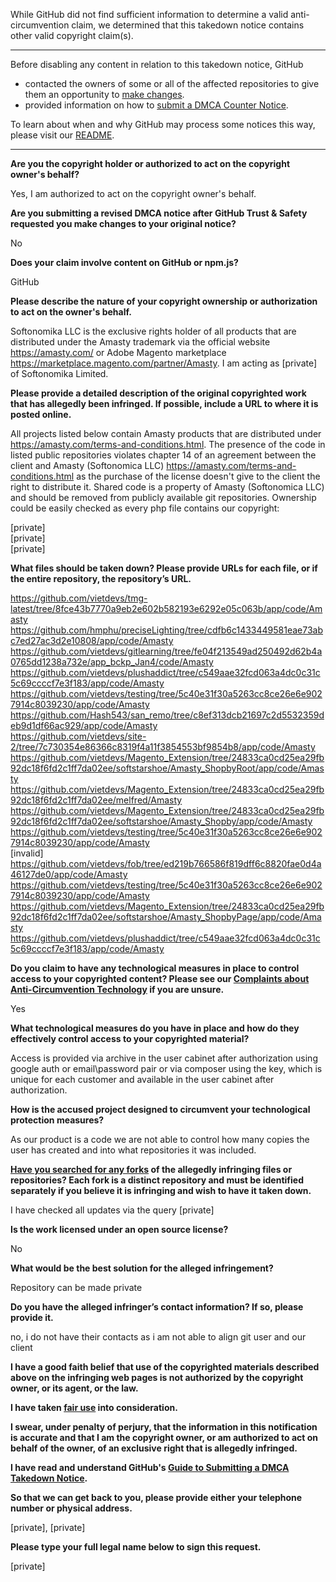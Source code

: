 While GitHub did not find sufficient information to determine a valid anti-circumvention claim, we determined that this takedown notice contains other valid copyright claim(s).

---

Before disabling any content in relation to this takedown notice, GitHub
- contacted the owners of some or all of the affected repositories to give them an opportunity to [make changes](https://docs.github.com/en/github/site-policy/dmca-takedown-policy#a-how-does-this-actually-work).
- provided information on how to [submit a DMCA Counter Notice](https://docs.github.com/en/articles/guide-to-submitting-a-dmca-counter-notice).

To learn about when and why GitHub may process some notices this way, please visit our [README](https://github.com/github/dmca/blob/master/README.md#anatomy-of-a-takedown-notice).

---

**Are you the copyright holder or authorized to act on the copyright owner's behalf?**

Yes, I am authorized to act on the copyright owner's behalf.

**Are you submitting a revised DMCA notice after GitHub Trust & Safety requested you make changes to your original notice?**

No

**Does your claim involve content on GitHub or npm.js?**

GitHub

**Please describe the nature of your copyright ownership or authorization to act on the owner's behalf.**

Softonomika LLC is the exclusive rights holder of all products that are distributed under the Amasty trademark via the official website https://amasty.com/ or Adobe Magento marketplace https://marketplace.magento.com/partner/Amasty. I am acting as [private] of Softonomika Limited.

**Please provide a detailed description of the original copyrighted work that has allegedly been infringed. If possible, include a URL to where it is posted online.**

All projects listed below contain Amasty products that are distributed under https://amasty.com/terms-and-conditions.html. The presence of the code in listed public repositories violates chapter 14 of an agreement between the client and Amasty (Softonomica LLC) https://amasty.com/terms-and-conditions.html as the purchase of the license doesn't give to the client the right to distribute it. Shared code is a property of Amasty (Softonomica LLC) and should be removed from publicly available git repositories.
Ownership could be easily checked as every php file contains our copyright:

[private]  
[private]  
[private]

**What files should be taken down? Please provide URLs for each file, or if the entire repository, the repository’s URL.**

https://github.com/vietdevs/tmg-latest/tree/8fce43b7770a9eb2e602b582193e6292e05c063b/app/code/Amasty  
https://github.com/hmphu/preciseLighting/tree/cdfb6c1433449581eae73abc7ed27ac3d2e10808/app/code/Amasty  
https://github.com/vietdevs/gitlearning/tree/fe04f213549ad250492d62b4a0765dd1238a732e/app_bckp_Jan4/code/Amasty  
https://github.com/vietdevs/plushaddict/tree/c549aae32fcd063a4dc0c31c5c69ccccf7e3f183/app/code/Amasty  
https://github.com/vietdevs/testing/tree/5c40e31f30a5263cc8ce26e6e9027914c8039230/app/code/Amasty  
https://github.com/Hash543/san_remo/tree/c8ef313dcb21697c2d5532359deb9d1df66ac929/app/code/Amasty  
https://github.com/vietdevs/site-2/tree/7c730354e86366c8319f4a11f3854553bf9854b8/app/code/Amasty  
https://github.com/vietdevs/Magento_Extension/tree/24833ca0cd25ea29fb92dc18f6fd2c1ff7da02ee/softstarshoe/Amasty_ShopbyRoot/app/code/Amasty  
https://github.com/vietdevs/Magento_Extension/tree/24833ca0cd25ea29fb92dc18f6fd2c1ff7da02ee/melfred/Amasty  
https://github.com/vietdevs/Magento_Extension/tree/24833ca0cd25ea29fb92dc18f6fd2c1ff7da02ee/softstarshoe/Amasty_Shopby/app/code/Amasty  
https://github.com/vietdevs/testing/tree/5c40e31f30a5263cc8ce26e6e9027914c8039230/app/code/Amasty  
[invalid]  
https://github.com/vietdevs/fob/tree/ed219b766586f819dff6c8820fae0d4a46127de0/app/code/Amasty  
https://github.com/vietdevs/testing/tree/5c40e31f30a5263cc8ce26e6e9027914c8039230/app/code/Amasty  
https://github.com/vietdevs/Magento_Extension/tree/24833ca0cd25ea29fb92dc18f6fd2c1ff7da02ee/softstarshoe/Amasty_ShopbyPage/app/code/Amasty  
https://github.com/vietdevs/plushaddict/tree/c549aae32fcd063a4dc0c31c5c69ccccf7e3f183/app/code/Amasty

**Do you claim to have any technological measures in place to control access to your copyrighted content? Please see our <a href="https://docs.github.com/articles/guide-to-submitting-a-dmca-takedown-notice#complaints-about-anti-circumvention-technology">Complaints about Anti-Circumvention Technology</a> if you are unsure.**

Yes

**What technological measures do you have in place and how do they effectively control access to your copyrighted material?**

Access is provided via archive in the user cabinet after authorization using google auth or email\password pair or via composer using the key, which is unique for each customer and available in the user cabinet after authorization.

**How is the accused project designed to circumvent your technological protection measures?**

As our product is a code we are not able to control how many copies the user has created and into what repositories it was included.

**<a href="https://docs.github.com/articles/dmca-takedown-policy#b-what-about-forks-or-whats-a-fork">Have you searched for any forks</a> of the allegedly infringing files or repositories? Each fork is a distinct repository and must be identified separately if you believe it is infringing and wish to have it taken down.**

I have checked all updates via the query [private]

**Is the work licensed under an open source license?**

No

**What would be the best solution for the alleged infringement?**

Repository can be made private

**Do you have the alleged infringer’s contact information? If so, please provide it.**

no, i do not have their contacts as i am not able to align git user and our client

**I have a good faith belief that use of the copyrighted materials described above on the infringing web pages is not authorized by the copyright owner, or its agent, or the law.**

**I have taken <a href="https://www.lumendatabase.org/topics/22">fair use</a> into consideration.**

**I swear, under penalty of perjury, that the information in this notification is accurate and that I am the copyright owner, or am authorized to act on behalf of the owner, of an exclusive right that is allegedly infringed.**

**I have read and understand GitHub's <a href="https://docs.github.com/articles/guide-to-submitting-a-dmca-takedown-notice/">Guide to Submitting a DMCA Takedown Notice</a>.**

**So that we can get back to you, please provide either your telephone number or physical address.**

[private], [private]

**Please type your full legal name below to sign this request.**

[private]
